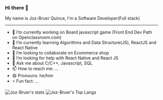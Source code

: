 ### Hi there 👋

<!--
**the-german/the-german** is a ✨ _special_ ✨ repository because its `README.md` (this file) appears on your GitHub profile.
-->
My name is Joz-Bruer Quince, I'm a Software Developer(Full stack)

---


- 🔭 I’m currently working on Board javascript game (Front End Dev Path on Openclassroom.com)
- 🌱 I’m currently learning Algorithms and Data Structure(JS), ReactJS and React Native
- 👯 I’m looking to collaborate on Ecommerce shop
- 🤔 I’m looking for help with React Native and React JS
- 💬 Ask me about C/C++, Javascript, SQL
- 📫 How to reach me: ...
- 😄 Pronouns: he/him
- ⚡ Fun fact: ...


![Joz-Bruer's stats](https://github-readme-stats.vercel.app/api?username=the-german&show_icons=true&theme=dark)
![Joz-Bruer's Top Langs](https://github-readme-stats.vercel.app/api/top-langs/?username=the-german&theme=dark&layout=compact) 
